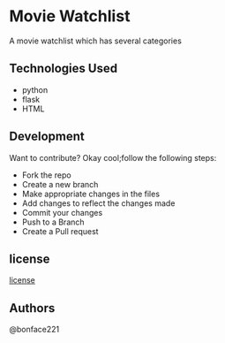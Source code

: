 # Movie Watchlist

A movie watchlist which has several categories

## Technologies Used

<ul>
    <li>python</li>
    <li>flask</li>
    <li>HTML</li>
</ul>

## Development

Want to contribute? Okay cool;follow the following steps:

<ul>
   <li>Fork the repo</li>
   <li>Create a new branch</li>
   <li>Make appropriate changes in the files</li>
   <li>Add changes to reflect the changes made</li>
   <li>Commit your changes</li>
   <li>Push to a Branch</li>
   <li>Create a Pull request</li>
</ul>

## license

[license](/LICENSE)

## Authors

@bonface221
